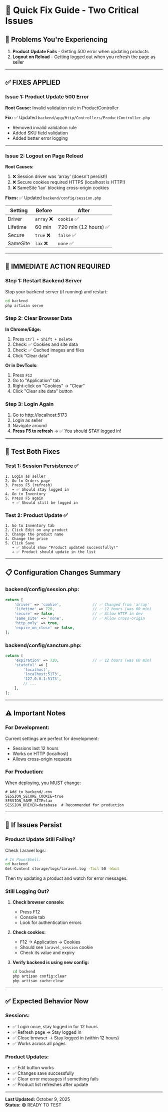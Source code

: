 # 🔧 Quick Fix Guide - Two Critical Issues

## 🚨 Problems You're Experiencing

1. **Product Update Fails** - Getting 500 error when updating products
2. **Logout on Reload** - Getting logged out when you refresh the page as seller

---

## ✅ FIXES APPLIED

### **Issue 1: Product Update 500 Error**

**Root Cause:** Invalid validation rule in ProductController

**Fix:** ✅ Updated `backend/app/Http/Controllers/ProductController.php`
- Removed invalid validation rule
- Added SKU field validation
- Added better error logging

---

### **Issue 2: Logout on Page Reload** 

**Root Causes:**
1. ❌ Session driver was 'array' (doesn't persist!)
2. ❌ Secure cookies required HTTPS (localhost is HTTP!)
3. ❌ SameSite 'lax' blocking cross-origin cookies

**Fixes:** ✅ Updated `backend/config/session.php`

| Setting | Before | After |
|---------|--------|-------|
| Driver | `array` ❌ | `cookie` ✅ |
| Lifetime | 60 min | 720 min (12 hours) ✅ |
| Secure | `true` ❌ | `false` ✅ |
| SameSite | `lax` ❌ | `none` ✅ |

---

## 🚀 IMMEDIATE ACTION REQUIRED

### **Step 1: Restart Backend Server**

Stop your backend server (if running) and restart:

```bash
cd backend
php artisan serve
```

### **Step 2: Clear Browser Data**

**In Chrome/Edge:**
1. Press `Ctrl + Shift + Delete`
2. Check: ✅ Cookies and site data
3. Check: ✅ Cached images and files
4. Click "Clear data"

**Or in DevTools:**
1. Press `F12`
2. Go to "Application" tab
3. Right-click on "Cookies" → "Clear"
4. Click "Clear site data" button

### **Step 3: Login Again**

1. Go to http://localhost:5173
2. Login as seller
3. Navigate around
4. **Press F5 to refresh** → ✅ You should STAY logged in!

---

## 🧪 Test Both Fixes

### **Test 1: Session Persistence** ✅
```
1. Login as seller
2. Go to Orders page
3. Press F5 (refresh)
   → ✅ Should stay logged in
4. Go to Inventory
5. Press F5 again
   → ✅ Should still be logged in
```

### **Test 2: Product Update** ✅
```
1. Go to Inventory tab
2. Click Edit on any product
3. Change the product name
4. Change the price
5. Click Save
   → ✅ Should show "Product updated successfully!"
   → ✅ Product should update in the list
```

---

## 📋 Configuration Changes Summary

### **backend/config/session.php:**
```php
return [
    'driver' => 'cookie',              // ✅ Changed from 'array'
    'lifetime' => 720,                 // ✅ 12 hours (was 60 min)
    'secure' => false,                 // ✅ Allow HTTP in dev
    'same_site' => 'none',             // ✅ Allow cross-origin
    'http_only' => true,
    'expire_on_close' => false,
];
```

### **backend/config/sanctum.php:**
```php
return [
    'expiration' => 720,               // ✅ 12 hours (was 60 min)
    'stateful' => [
        'localhost',
        'localhost:5173',
        '127.0.0.1:5173',
        // ...
    ],
];
```

---

## ⚠️ Important Notes

### **For Development:**
Current settings are perfect for development:
- Sessions last 12 hours
- Works on HTTP (localhost)
- Allows cross-origin requests

### **For Production:**
When deploying, you MUST change:

```env
# Add to backend/.env
SESSION_SECURE_COOKIE=true
SESSION_SAME_SITE=lax
SESSION_DRIVER=database  # Recommended for production
```

---

## 🐛 If Issues Persist

### **Product Update Still Failing?**

Check Laravel logs:
```bash
# In PowerShell:
cd backend
Get-Content storage/logs/laravel.log -Tail 50 -Wait
```

Then try updating a product and watch for error messages.

### **Still Logging Out?**

1. **Check browser console:**
   - Press F12
   - Console tab
   - Look for authentication errors

2. **Check cookies:**
   - F12 → Application → Cookies
   - Should see `laravel_session` cookie
   - Check its value and expiry

3. **Verify backend is using new config:**
   ```bash
   cd backend
   php artisan config:clear
   php artisan cache:clear
   ```

---

## ✅ Expected Behavior Now

### **Sessions:**
- ✅ Login once, stay logged in for 12 hours
- ✅ Refresh page → Stay logged in
- ✅ Close browser → Stay logged in (within 12 hours)
- ✅ Works across all pages

### **Product Updates:**
- ✅ Edit button works
- ✅ Changes save successfully
- ✅ Clear error messages if something fails
- ✅ Product list refreshes after update

---

**Last Updated:** October 9, 2025  
**Status:** 🟢 READY TO TEST

